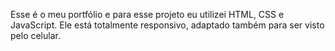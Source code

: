 Esse é o meu portfólio e para esse projeto eu utilizei HTML, CSS e JavaScript. Ele está totalmente responsivo, adaptado também para ser visto pelo celular.
